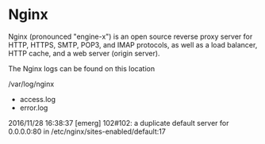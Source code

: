 Nginx
=====

Nginx (pronounced "engine-x") is an open source reverse proxy server for HTTP, HTTPS, SMTP, POP3, and IMAP protocols, as well as a load balancer, HTTP cache, and a web server (origin server).

The Nginx logs can be found on this location

/var/log/nginx
* access.log
* error.log

2016/11/28 16:38:37 [emerg] 102#102: a duplicate default server for 0.0.0.0:80 in /etc/nginx/sites-enabled/default:17

